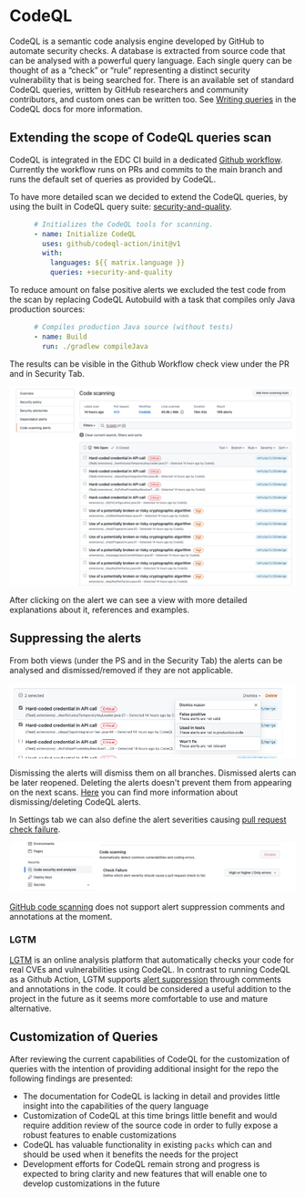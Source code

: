 # CodeQL

CodeQL is a semantic code analysis engine developed by GitHub to automate security checks. A database is extracted from source code that can be analysed with a powerful query language. Each single query can be thought of as a “check” or “rule” representing a distinct security vulnerability that is being searched for. There is an available set of standard CodeQL queries, written by GitHub researchers and community contributors, and custom ones can be written too. See [Writing queries](https://codeql.github.com/docs/writing-codeql-queries/codeql-queries/) in the CodeQL docs for more information.

## Extending the scope of CodeQL queries scan

CodeQL is integrated in the EDC CI build in a dedicated [Github workflow](.github/workflows/codeql-analysis.yml).
Currently the workflow runs on PRs and commits to the main branch and runs the default set of queries as provided by CodeQL.

To have more detailed scan we decided to extend the CodeQL queries, by using the built in CodeQL query suite: [security-and-quality](https://docs.github.com/en/code-security/code-scanning/automatically-scanning-your-code-for-vulnerabilities-and-errors/configuring-code-scanning#using-queries-in-ql-packs).

```yaml
      # Initializes the CodeQL tools for scanning.
      - name: Initialize CodeQL
        uses: github/codeql-action/init@v1
        with:
          languages: ${{ matrix.language }}
          queries: +security-and-quality
```

To reduce amount on false positive alerts we excluded the test code from the scan by replacing CodeQL Autobuild with a task that compiles only Java 
production sources:

```yaml
      # Compiles production Java source (without tests)
      - name: Build
        run: ./gradlew compileJava
```
The results can be visible in the Github Workflow check view under the PR and in Security Tab.

![CodeQL](codeql_github_alerts.png)

After clicking on the alert we can see a view with more detailed explanations about it, references and examples.

## Suppressing the alerts

From both views (under the PS and in the Security Tab) the alerts can be analysed and dismissed/removed if they are not applicable.

![CodeQL](codeql_dismiss_alerts.png)

Dismissing the alerts will dismiss them on all branches. Dismissed alerts can be later reopened. Deleting the alerts doesn't prevent them from appearing on
the next scans.
[Here](https://docs.github.com/en/code-security/code-scanning/automatically-scanning-your-code-for-vulnerabilities-and-errors/managing-code-scanning-alerts-for-your-repository#dismissing-or-deleting-alerts) you can find more information about dismissing/deleting CodeQL alerts.

In Settings tab we can also define the alert severities causing [pull request check failure](https://docs.github.com/en/code-security/code-scanning/automatically-scanning-your-code-for-vulnerabilities-and-errors/configuring-code-scanning#defining-the-severities-causing-pull-request-check-failure).

![CodeQL](codeql_severity_settings.png)

[GitHub code scanning](https://github.com/github/codeql/issues/7294#issuecomment-985496463) does not support alert suppression comments and annotations at 
the moment.

### LGTM

[LGTM](https://lgtm.com/) is an online analysis platform that automatically checks your code for real CVEs and vulnerabilities using CodeQL.
In contrast to running CodeQL as a Github Action, LGTM supports [alert suppression](https://help.semmle.com/lgtm-enterprise/user/help/alert-suppression.html)
through comments and annotations in the code.
It could be considered a useful addition to the project in the future as it seems more comfortable to use and mature alternative.

## Customization of Queries 

After reviewing the current capabilities of CodeQL for the customization of queries with the intention of providing additional insight for the repo the following findings are presented:

- The documentation for CodeQL is lacking in detail and provides little insight into the capabilities of the query language
- Customization of CodeQL at this time brings little benefit and would require addition review of the source code in order to fully expose a robust features to enable customizations
- CodeQL has valuable functionality in existing `packs` which can and should be used when it benefits the needs for the project
- Development efforts for CodeQL remain strong and progress is expected to bring clarity and new features that will enable one to develop customizations in the future